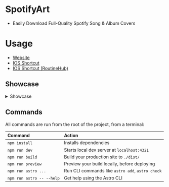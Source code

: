 # SpotifyArt

- Easily Download Full-Quality Spotify Song & Album Covers

# Usage
- [Website](https://spotify-art.vercel.app)
- [IOS Shortcut](https://github.com/Shiawaseu/SpotifyArt/releases/tag/Release)
- [IOS Shortcut (RoutineHub)](https://www.routinehub.co/shortcut/19560/)
## Showcase
<details>
<summary>Showcase</summary>

![alt text](/assets/Show.png)

</details>

## Commands

All commands are run from the root of the project, from a terminal:

| Command                   | Action                                           |
| :------------------------ | :----------------------------------------------- |
| `npm install`             | Installs dependencies                            |
| `npm run dev`             | Starts local dev server at `localhost:4321`      |
| `npm run build`           | Build your production site to `./dist/`          |
| `npm run preview`         | Preview your build locally, before deploying     |
| `npm run astro ...`       | Run CLI commands like `astro add`, `astro check` |
| `npm run astro -- --help` | Get help using the Astro CLI                     |
